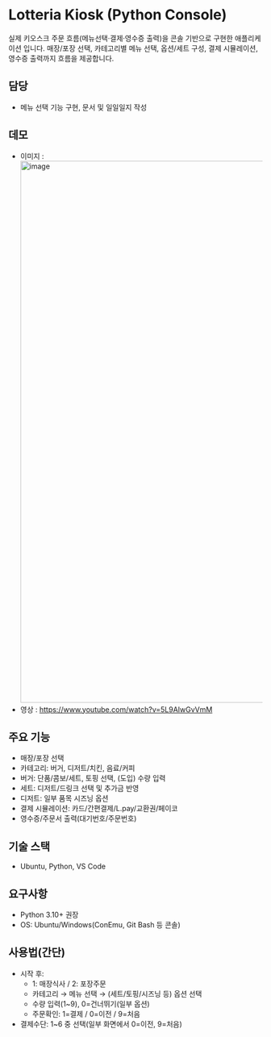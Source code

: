 # Lotteria Kiosk (Python Console)

실제 키오스크 주문 흐름(메뉴선택·결제·영수증 출력)을 콘솔 기반으로 구현한 애플리케이션 입니다.
매장/포장 선택, 카테고리별 메뉴 선택, 옵션/세트 구성, 결제 시뮬레이션, 영수증 출력까지 흐름을 제공합니다.

## 담당

- 메뉴 선택 기능 구현, 문서 및 일일일지 작성

## 데모

- 이미지 : <img width="959" height="1075" alt="image" src="https://github.com/user-attachments/assets/fcc28c4e-8e9c-49d4-81c6-ee585b58a513" />
- 영상 : https://www.youtube.com/watch?v=5L9AIwGvVmM

## 주요 기능
- 매장/포장 선택
- 카테고리: 버거, 디저트/치킨, 음료/커피
- 버거: 단품/콤보/세트, 토핑 선택, (도입) 수량 입력
- 세트: 디저트/드링크 선택 및 추가금 반영
- 디저트: 일부 품목 시즈닝 옵션
- 결제 시뮬레이션: 카드/간편결제/L.pay/교환권/페이코
- 영수증/주문서 출력(대기번호/주문번호)

## 기술 스택
- Ubuntu, Python, VS Code

## 요구사항
- Python 3.10+ 권장
- OS: Ubuntu/Windows(ConEmu, Git Bash 등 콘솔)

## 사용법(간단)
- 시작 후:
  - 1: 매장식사 / 2: 포장주문
  - 카테고리 → 메뉴 선택 → (세트/토핑/시즈닝 등) 옵션 선택
  - 수량 입력(1~9), 0=건너뛰기(일부 옵션)
  - 주문확인: 1=결제 / 0=이전 / 9=처음
- 결제수단: 1~6 중 선택(일부 화면에서 0=이전, 9=처음)
